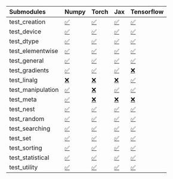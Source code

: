 | Submodules        | Numpy                                                                                                                           | Torch                                                                                                                           | Jax                                                                                                                             | Tensorflow                                                                                                                      |
|:------------------|:--------------------------------------------------------------------------------------------------------------------------------|:--------------------------------------------------------------------------------------------------------------------------------|:--------------------------------------------------------------------------------------------------------------------------------|:--------------------------------------------------------------------------------------------------------------------------------|
| test_creation     | <a href="https://github.com/unifyai/ivy/runs/7832143547?check_suite_focus=true" rel="noopener noreferrer" target="_blank">✅</a> | <a href="https://github.com/unifyai/ivy/runs/7832144663?check_suite_focus=true" rel="noopener noreferrer" target="_blank">✅</a> | <a href="https://github.com/unifyai/ivy/runs/7832145490?check_suite_focus=true" rel="noopener noreferrer" target="_blank">✅</a> | <a href="https://github.com/unifyai/ivy/runs/7832146227?check_suite_focus=true" rel="noopener noreferrer" target="_blank">✅</a> |
| test_device       | <a href="https://github.com/unifyai/ivy/runs/7832143608?check_suite_focus=true" rel="noopener noreferrer" target="_blank">✅</a> | <a href="https://github.com/unifyai/ivy/runs/7832144712?check_suite_focus=true" rel="noopener noreferrer" target="_blank">✅</a> | <a href="https://github.com/unifyai/ivy/runs/7832145531?check_suite_focus=true" rel="noopener noreferrer" target="_blank">✅</a> | <a href="https://github.com/unifyai/ivy/runs/7832146288?check_suite_focus=true" rel="noopener noreferrer" target="_blank">✅</a> |
| test_dtype        | <a href="https://github.com/unifyai/ivy/runs/7832143683?check_suite_focus=true" rel="noopener noreferrer" target="_blank">✅</a> | <a href="https://github.com/unifyai/ivy/runs/7832144761?check_suite_focus=true" rel="noopener noreferrer" target="_blank">✅</a> | <a href="https://github.com/unifyai/ivy/runs/7832145570?check_suite_focus=true" rel="noopener noreferrer" target="_blank">✅</a> | <a href="https://github.com/unifyai/ivy/runs/7832146331?check_suite_focus=true" rel="noopener noreferrer" target="_blank">✅</a> |
| test_elementwise  | <a href="https://github.com/unifyai/ivy/runs/7832143755?check_suite_focus=true" rel="noopener noreferrer" target="_blank">✅</a> | <a href="https://github.com/unifyai/ivy/runs/7832144836?check_suite_focus=true" rel="noopener noreferrer" target="_blank">✅</a> | <a href="https://github.com/unifyai/ivy/runs/7832145634?check_suite_focus=true" rel="noopener noreferrer" target="_blank">✅</a> | <a href="https://github.com/unifyai/ivy/runs/7832146392?check_suite_focus=true" rel="noopener noreferrer" target="_blank">✅</a> |
| test_general      | <a href="https://github.com/unifyai/ivy/runs/7832143853?check_suite_focus=true" rel="noopener noreferrer" target="_blank">✅</a> | <a href="https://github.com/unifyai/ivy/runs/7832144887?check_suite_focus=true" rel="noopener noreferrer" target="_blank">✅</a> | <a href="https://github.com/unifyai/ivy/runs/7832145681?check_suite_focus=true" rel="noopener noreferrer" target="_blank">✅</a> | <a href="https://github.com/unifyai/ivy/runs/7832146446?check_suite_focus=true" rel="noopener noreferrer" target="_blank">✅</a> |
| test_gradients    | <a href="https://github.com/unifyai/ivy/runs/7832143941?check_suite_focus=true" rel="noopener noreferrer" target="_blank">✅</a> | <a href="https://github.com/unifyai/ivy/runs/7832144931?check_suite_focus=true" rel="noopener noreferrer" target="_blank">✅</a> | <a href="https://github.com/unifyai/ivy/runs/7832145752?check_suite_focus=true" rel="noopener noreferrer" target="_blank">✅</a> | <a href="https://github.com/unifyai/ivy/runs/7832146501?check_suite_focus=true" rel="noopener noreferrer" target="_blank">❌</a> |
| test_linalg       | <a href="https://github.com/unifyai/ivy/runs/7832144006?check_suite_focus=true" rel="noopener noreferrer" target="_blank">❌</a> | <a href="https://github.com/unifyai/ivy/runs/7832144979?check_suite_focus=true" rel="noopener noreferrer" target="_blank">❌</a> | <a href="https://github.com/unifyai/ivy/runs/7832145800?check_suite_focus=true" rel="noopener noreferrer" target="_blank">❌</a> | <a href="https://github.com/unifyai/ivy/runs/7832146556?check_suite_focus=true" rel="noopener noreferrer" target="_blank">✅</a> |
| test_manipulation | <a href="https://github.com/unifyai/ivy/runs/7832144087?check_suite_focus=true" rel="noopener noreferrer" target="_blank">✅</a> | <a href="https://github.com/unifyai/ivy/runs/7832145029?check_suite_focus=true" rel="noopener noreferrer" target="_blank">❌</a> | <a href="https://github.com/unifyai/ivy/runs/7832145855?check_suite_focus=true" rel="noopener noreferrer" target="_blank">✅</a> | <a href="https://github.com/unifyai/ivy/runs/7832146605?check_suite_focus=true" rel="noopener noreferrer" target="_blank">✅</a> |
| test_meta         | <a href="https://github.com/unifyai/ivy/runs/7832144174?check_suite_focus=true" rel="noopener noreferrer" target="_blank">✅</a> | <a href="https://github.com/unifyai/ivy/runs/7832145081?check_suite_focus=true" rel="noopener noreferrer" target="_blank">❌</a> | <a href="https://github.com/unifyai/ivy/runs/7832145889?check_suite_focus=true" rel="noopener noreferrer" target="_blank">❌</a> | <a href="https://github.com/unifyai/ivy/runs/7832146659?check_suite_focus=true" rel="noopener noreferrer" target="_blank">❌</a> |
| test_nest         | <a href="https://github.com/unifyai/ivy/runs/7832144243?check_suite_focus=true" rel="noopener noreferrer" target="_blank">✅</a> | <a href="https://github.com/unifyai/ivy/runs/7832145121?check_suite_focus=true" rel="noopener noreferrer" target="_blank">✅</a> | <a href="https://github.com/unifyai/ivy/runs/7832145938?check_suite_focus=true" rel="noopener noreferrer" target="_blank">✅</a> | <a href="https://github.com/unifyai/ivy/runs/7832146703?check_suite_focus=true" rel="noopener noreferrer" target="_blank">✅</a> |
| test_random       | <a href="https://github.com/unifyai/ivy/runs/7832144320?check_suite_focus=true" rel="noopener noreferrer" target="_blank">✅</a> | <a href="https://github.com/unifyai/ivy/runs/7832145169?check_suite_focus=true" rel="noopener noreferrer" target="_blank">✅</a> | <a href="https://github.com/unifyai/ivy/runs/7832145978?check_suite_focus=true" rel="noopener noreferrer" target="_blank">✅</a> | <a href="https://github.com/unifyai/ivy/runs/7832146752?check_suite_focus=true" rel="noopener noreferrer" target="_blank">✅</a> |
| test_searching    | <a href="https://github.com/unifyai/ivy/runs/7832144379?check_suite_focus=true" rel="noopener noreferrer" target="_blank">✅</a> | <a href="https://github.com/unifyai/ivy/runs/7832145216?check_suite_focus=true" rel="noopener noreferrer" target="_blank">✅</a> | <a href="https://github.com/unifyai/ivy/runs/7832146014?check_suite_focus=true" rel="noopener noreferrer" target="_blank">✅</a> | <a href="https://github.com/unifyai/ivy/runs/7832146792?check_suite_focus=true" rel="noopener noreferrer" target="_blank">✅</a> |
| test_set          | <a href="https://github.com/unifyai/ivy/runs/7832144432?check_suite_focus=true" rel="noopener noreferrer" target="_blank">✅</a> | <a href="https://github.com/unifyai/ivy/runs/7832145273?check_suite_focus=true" rel="noopener noreferrer" target="_blank">✅</a> | <a href="https://github.com/unifyai/ivy/runs/7832146061?check_suite_focus=true" rel="noopener noreferrer" target="_blank">✅</a> | <a href="https://github.com/unifyai/ivy/runs/7832146831?check_suite_focus=true" rel="noopener noreferrer" target="_blank">✅</a> |
| test_sorting      | <a href="https://github.com/unifyai/ivy/runs/7832144489?check_suite_focus=true" rel="noopener noreferrer" target="_blank">✅</a> | <a href="https://github.com/unifyai/ivy/runs/7832145331?check_suite_focus=true" rel="noopener noreferrer" target="_blank">✅</a> | <a href="https://github.com/unifyai/ivy/runs/7832146101?check_suite_focus=true" rel="noopener noreferrer" target="_blank">✅</a> | <a href="https://github.com/unifyai/ivy/runs/7832146877?check_suite_focus=true" rel="noopener noreferrer" target="_blank">✅</a> |
| test_statistical  | <a href="https://github.com/unifyai/ivy/runs/7832144549?check_suite_focus=true" rel="noopener noreferrer" target="_blank">✅</a> | <a href="https://github.com/unifyai/ivy/runs/7832145383?check_suite_focus=true" rel="noopener noreferrer" target="_blank">✅</a> | <a href="https://github.com/unifyai/ivy/runs/7832146135?check_suite_focus=true" rel="noopener noreferrer" target="_blank">✅</a> | <a href="https://github.com/unifyai/ivy/runs/7832146911?check_suite_focus=true" rel="noopener noreferrer" target="_blank">✅</a> |
| test_utility      | <a href="https://github.com/unifyai/ivy/runs/7832144604?check_suite_focus=true" rel="noopener noreferrer" target="_blank">✅</a> | <a href="https://github.com/unifyai/ivy/runs/7832145430?check_suite_focus=true" rel="noopener noreferrer" target="_blank">✅</a> | <a href="https://github.com/unifyai/ivy/runs/7832146167?check_suite_focus=true" rel="noopener noreferrer" target="_blank">✅</a> | <a href="https://github.com/unifyai/ivy/runs/7832146962?check_suite_focus=true" rel="noopener noreferrer" target="_blank">✅</a> |